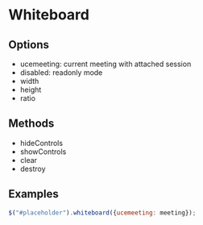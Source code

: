 # Whiteboard

## Options

* ucemeeting: current meeting with attached session
* disabled: readonly mode
* width
* height
* ratio

## Methods

* hideControls
* showControls
* clear
* destroy

## Examples

```javascript
$("#placeholder").whiteboard({ucemeeting: meeting});
```
